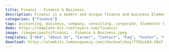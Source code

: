 ```yaml
---
title: Finansi - Finance & Business
description: Finansi is a modern and unique finance and business Elementor Template Kit. Build for a website Financial Service, Finance Company, Financial Advisor, Accountant, Insurance, Consulting Business or any other related business. This template is packed with 10+ different pages for your finance or business website.  This kit is optimized for the free Hello Elementor theme but works with most themes that use elementor.
categories: ["finance"]
tags: accounting, business, company, consulting, corporate, Elementor Pro, financial advisor, insurance, modern, responsive, service, template, website, wordpress
demo: https://template-kit.rootlayers.com/financi/
image: /images/posts/Finansi - Finance & Business.jpeg
templates: ["404", "About Us", "Career", "Contact", "Faq", "Footer", "Global", "Header", "Home", "Pricing", "Service Detail", "Services", "Team"]
download: https://elemkits.lemonsqueezy.com/checkout/buy/f762a104-20a7-4842-aef5-1d8c2205f51c
---
```

